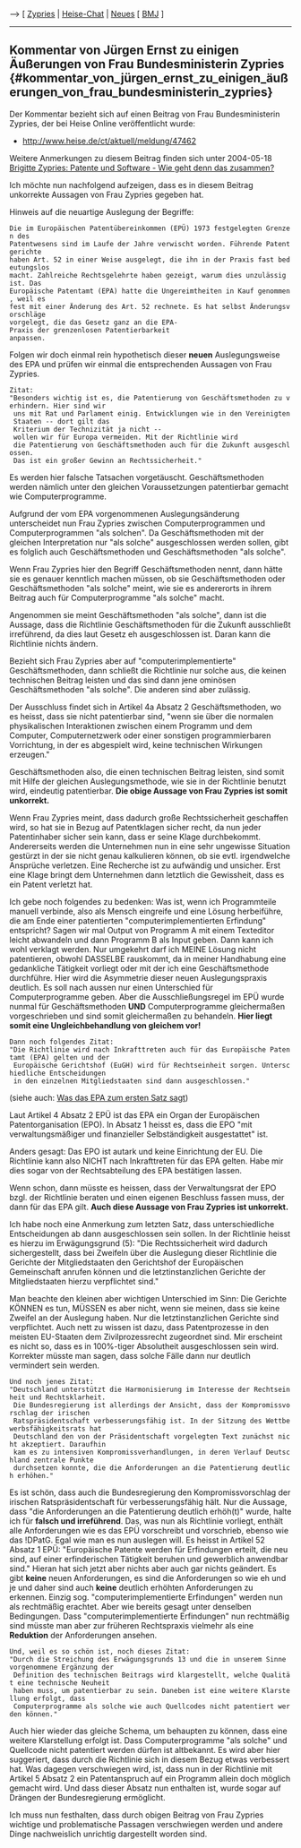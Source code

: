 \--\> \[ [ Zypries](BrigitteZypriesDe "wikilink") \| [
Heise-Chat](HeiseZypries040528De "wikilink") \| [
Neues](SwpatcninoDe "wikilink") \[ [ BMJ](SwpatbmjDe "wikilink") \]

------------------------------------------------------------------------

## Kommentar von Jürgen Ernst zu einigen Äußerungen von Frau Bundesministerin Zypries {#kommentar_von_jürgen_ernst_zu_einigen_äußerungen_von_frau_bundesministerin_zypries}

Der Kommentar bezieht sich auf einen Beitrag von Frau Bundesministerin
Zypries, der bei Heise Online veröffentlicht wurde:

-   <http://www.heise.de/ct/aktuell/meldung/47462>

Weitere Anmerkungen zu diesem Beitrag finden sich unter 2004-05-18 [
Brigitte Zypries: Patente und Software - Wie geht denn das
zusammen?](Zypries040518De "wikilink")

Ich möchte nun nachfolgend aufzeigen, dass es in diesem Beitrag
unkorrekte Aussagen von Frau Zypries gegeben hat.

Hinweis auf die neuartige Auslegung der Begriffe:

`Die im Europäischen Patentübereinkommen (EPÜ) 1973 festgelegten Grenzen des`\
`Patentwesens sind im Laufe der Jahre verwischt worden. Führende Patentgerichte`\
`haben Art. 52 in einer Weise ausgelegt, die ihn in der Praxis fast bedeutungslos`\
`macht. Zahlreiche Rechtsgelehrte haben gezeigt, warum dies unzulässig ist. Das`\
`Europäische Patentamt (EPA) hatte die Ungereimtheiten in Kauf genommen, weil es`\
`fest mit einer Änderung des Art. 52 rechnete. Es hat selbst Änderungsvorschläge`\
`vorgelegt, die das Gesetz ganz an die EPA-Praxis der grenzenlosen Patentierbarkeit`\
`anpassen.`

Folgen wir doch einmal rein hypothetisch dieser **neuen**
Auslegungsweise des EPA und prüfen wir einmal die entsprechenden
Aussagen von Frau Zypries.

`Zitat:`\
`"Besonders wichtig ist es, die Patentierung von Geschäftsmethoden zu verhindern. Hier sind wir`\
` uns mit Rat und Parlament einig. Entwicklungen wie in den Vereinigten Staaten -- dort gilt das `\
` Kriterium der Technizität ja nicht -- wollen wir für Europa vermeiden. Mit der Richtlinie wird `\
` die Patentierung von Geschäftsmethoden auch für die Zukunft ausgeschlossen.`\
` Das ist ein großer Gewinn an Rechtssicherheit."`

Es werden hier falsche Tatsachen vorgetäuscht. Geschäftsmethoden werden
nämlich unter den gleichen Voraussetzungen patentierbar gemacht wie
Computerprogramme.

Aufgrund der vom EPA vorgenommenen Auslegungsänderung unterscheidet nun
Frau Zypries zwischen Computerprogrammen und Computerprogrammen \"als
solchen\". Da Geschäftsmethoden mit der gleichen Interpretation nur
\"als solche\" ausgeschlossen werden sollen, gibt es folglich auch
Geschäftsmethoden und Geschäftsmethoden \"als solche\".

Wenn Frau Zypries hier den Begriff Geschäftsmethoden nennt, dann hätte
sie es genauer kenntlich machen müssen, ob sie Geschäftsmethoden oder
Geschäftsmethoden \"als solche\" meint, wie sie es andererorts in ihrem
Beitrag auch für Computerprogramme \"als solche\" macht.

Angenommen sie meint Geschäftsmethoden \"als solche\", dann ist die
Aussage, dass die Richtlinie Geschäftsmethoden für die Zukunft
ausschließt irreführend, da dies laut Gesetz eh ausgeschlossen ist.
Daran kann die Richtlinie nichts ändern.

Bezieht sich Frau Zypries aber auf \"computerimplementierte\"
Geschäftsmethoden, dann schließt die Richtlinie nur solche aus, die
keinen technischen Beitrag leisten und das sind dann jene ominösen
Geschäftsmethoden \"als solche\". Die anderen sind aber zulässig.

Der Ausschluss findet sich in Artikel 4a Absatz 2 Geschäftsmethoden, wo
es heisst, dass sie nicht patentierbar sind, \"wenn sie über die
normalen physikalischen Interaktionen zwischen einem Programm und dem
Computer, Computernetzwerk oder einer sonstigen programmierbaren
Vorrichtung, in der es abgespielt wird, keine technischen Wirkungen
erzeugen.\"

Geschäftsmethoden also, die einen technischen Beitrag leisten, sind
somit mit Hilfe der gleichen Auslegungsmethode, wie sie in der
Richtlinie benutzt wird, eindeutig patentierbar. **Die obige Aussage von
Frau Zypries ist somit unkorrekt.**

Wenn Frau Zypries meint, dass dadurch große Rechtssicherheit geschaffen
wird, so hat sie in Bezug auf Patentklagen sicher recht, da nun jeder
Patentinhaber sicher sein kann, dass er seine Klage durchbekommt.
Andererseits werden die Unternehmen nun in eine sehr ungewisse Situation
gestürzt in der sie nicht genau kalkulieren können, ob sie evtl.
irgendwelche Ansprüche verletzen. Eine Recherche ist zu aufwändig und
unsicher. Erst eine Klage bringt dem Unternehmen dann letztlich die
Gewissheit, dass es ein Patent verletzt hat.

Ich gebe noch folgendes zu bedenken: Was ist, wenn ich Programmteile
manuell verbinde, also als Mensch eingreife und eine Lösung herbeiführe,
die am Ende einer patentierten \"computerimplementierten Erfindung\"
entspricht? Sagen wir mal Output von Programm A mit einem Texteditor
leicht abwandeln und dann Programm B als Input geben. Dann kann ich wohl
verklagt werden. Nur umgekehrt darf ich MEINE Lösung nicht patentieren,
obwohl DASSELBE rauskommt, da in meiner Handhabung eine gedankliche
Tätigkeit vorliegt oder mit der ich eine Geschäftsmethode durchführe.
Hier wird die Asymmetrie dieser neuen Auslegungspraxis deutlich. Es soll
nach aussen nur einen Unterschied für Computerprogramme geben. Aber die
Ausschließungsregel im EPÜ wurde nunmal für Geschäftsmethoden **UND**
Computerprogramme gleichermaßen vorgeschrieben und sind somit
gleichermaßen zu behandeln. **Hier liegt somit eine Ungleichbehandlung
von gleichem vor!**

`Dann noch folgendes Zitat:`\
`"Die Richtlinie wird nach Inkrafttreten auch für das Europäische Patentamt (EPA) gelten und der`\
` Europäische Gerichtshof (EuGH) wird für Rechtseinheit sorgen. Unterschiedliche Entscheidungen`\
` in den einzelnen Mitgliedstaaten sind dann ausgeschlossen."`

(siehe auch: [ Was das EPA zum ersten Satz
sagt](Epa040824De "wikilink"))

Laut Artikel 4 Absatz 2 EPÜ ist das EPA ein Organ der Europäischen
Patentorganisation (EPO). In Absatz 1 heisst es, dass die EPO \"mit
verwaltungsmäßiger und finanzieller Selbständigkeit ausgestattet\" ist.

Anders gesagt: Das EPO ist autark und keine Einrichtung der EU. Die
Richtlinie kann also NICHT nach Inkrafttreten für das EPA gelten. Habe
mir dies sogar von der Rechtsabteilung des EPA bestätigen lassen.

Wenn schon, dann müsste es heissen, dass der Verwaltungsrat der EPO
bzgl. der Richtlinie beraten und einen eigenen Beschluss fassen muss,
der dann für das EPA gilt. **Auch diese Aussage von Frau Zypries ist
unkorrekt.**

Ich habe noch eine Anmerkung zum letzten Satz, dass unterschiedliche
Entscheidungen ab dann ausgeschlossen sein sollen. In der Richtlinie
heisst es hierzu im Erwägungsgrund (5): \"Die Rechtssicherheit wird
dadurch sichergestellt, dass bei Zweifeln über die Auslegung dieser
Richtlinie die Gerichte der Mitgliedstaaten den Gerichtshof der
Europäischen Gemeinschaft anrufen können und die letztinstanzlichen
Gerichte der Mitgliedstaaten hierzu verpflichtet sind.\"

Man beachte den kleinen aber wichtigen Unterschied im Sinn: Die Gerichte
KÖNNEN es tun, MÜSSEN es aber nicht, wenn sie meinen, dass sie keine
Zweifel an der Auslegung haben. Nur die letztinstanzlichen Gerichte sind
verpflichtet. Auch nett zu wissen ist dazu, dass Patentprozesse in den
meisten EU-Staaten dem Zivilprozessrecht zugeordnet sind. Mir erscheint
es nicht so, dass es in 100%-tiger Absolutheit ausgeschlossen sein wird.
Korrekter müsste man sagen, dass solche Fälle dann nur deutlich
vermindert sein werden.

`Und noch jenes Zitat:`\
`"Deutschland unterstützt die Harmonisierung im Interesse der Rechtseinheit und Rechtsklarheit.`\
` Die Bundesregierung ist allerdings der Ansicht, dass der Kompromissvorschlag der irischen`\
` Ratspräsidentschaft verbesserungsfähig ist. In der Sitzung des Wettbewerbsfähigkeitsrats hat`\
` Deutschland den von der Präsidentschaft vorgelegten Text zunächst nicht akzeptiert. Daraufhin`\
` kam es zu intensiven Kompromissverhandlungen, in deren Verlauf Deutschland zentrale Punkte`\
` durchsetzen konnte, die die Anforderungen an die Patentierung deutlich erhöhen."`

Es ist schön, dass auch die Bundesregierung den Kompromissvorschlag der
irischen Ratspräsidentschaft für verbesserungsfähig hält. Nur die
Aussage, dass \"die Anforderungen an die Patentierung deutlich
erhöh(t)\" wurde, halte ich für **falsch und irreführend**. Das, was nun
als Richtlinie vorliegt, enthält alle Anforderungen wie es das EPÜ
vorschreibt und vorschrieb, ebenso wie das !DPatG. Egal wie man es nun
auslegen will. Es heisst in Artikel 52 Absatz 1 EPÜ: \"Europäische
Patente werden für Erfindungen erteilt, die neu sind, auf einer
erfinderischen Tätigkeit beruhen und gewerblich anwendbar sind.\" Hieran
hat sich jetzt aber nichts aber auch gar nichts geändert. Es gibt
**keine** neuen Anforderungen, es sind die Anforderungen so wie eh und
je und daher sind auch **keine** deutlich erhöhten Anforderungen zu
erkennen. Einzig sog. \"computerimplementierte Erfindungen\" werden nun
als rechtmäßig erachtet. Aber wie bereits gesagt unter denselben
Bedingungen. Dass \"computerimplementierte Erfindungen\" nun rechtmäßig
sind müsste man aber zur früheren Rechtspraxis vielmehr als eine
**Reduktion** der Anforderungen ansehen.

`Und, weil es so schön ist, noch dieses Zitat:`\
`"Durch die Streichung des Erwägungsgrunds 13 und die in unserem Sinne vorgenommene Ergänzung der`\
` Definition des technischen Beitrags wird klargestellt, welche Qualität eine technische Neuheit`\
` haben muss, um patentierbar zu sein. Daneben ist eine weitere Klarstellung erfolgt, dass`\
` Computerprogramme als solche wie auch Quellcodes nicht patentiert werden können."`

Auch hier wieder das gleiche Schema, um behaupten zu können, dass eine
weitere Klarstellung erfolgt ist. Dass Computerprogramme \"als solche\"
und Quellcode nicht patentiert werden dürfen ist altbekannt. Es wird
aber hier suggeriert, dass durch die Richtlinie sich in diesem Bezug
etwas verbessert hat. Was dagegen verschwiegen wird, ist, dass nun in
der Richtlinie mit Artikel 5 Absatz 2 ein Patentanspruch auf ein
Programm allein doch möglich gemacht wird. Und dass dieser Absatz nun
enthalten ist, wurde sogar auf Drängen der Bundesregierung ermöglicht.

Ich muss nun festhalten, dass durch obigen Beitrag von Frau Zypries
wichtige und problematische Passagen verschwiegen werden und andere
Dinge nachweislich unrichtig dargestellt worden sind.

